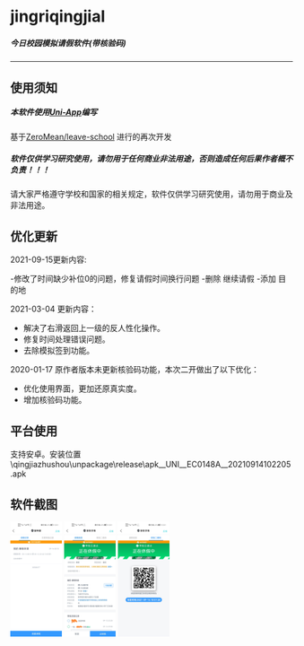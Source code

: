 # **jingriqingjial**

##### 今日校园模拟请假软件(带核验码)

---



##  **使用须知**

##### 本软件使用[Uni-App](https://uniapp.dcloud.io/)编写

基于[ZeroMean/leave-school](https://github.com/ZeroMean/leave-school) 进行的再次开发

##### 软件仅供学习研究使用，请勿用于任何商业非法用途，否则造成任何后果作者概不负责！！！

请大家严格遵守学校和国家的相关规定，软件仅供学习研究使用，请勿用于商业及非法用途。





##  优化更新

2021-09-15更新内容:

-修改了时间缺少补位0的问题，修复请假时间换行问题
-删除 继续请假
-添加 目的地

2021-03-04 更新内容：

- 解决了右滑返回上一级的反人性化操作。
- 修复时间处理错误问题。
- 去除模拟签到功能。



2020-01-17 原作者版本未更新核验码功能，本次二开做出了以下优化：

- 优化使用界面，更加还原真实度。
- 增加核验码功能。



##  平台使用

支持安卓。安装位置 \qingjiazhushou\unpackage\release\apk\__UNI__EC0148A__20210914102205.apk





## 软件截图

<img src="images/a1.jpg" alt="2541610871202_.pic_hd" style="zoom:20%;" />

<img src="images/a2.jpg" alt="2551610871203_.pic_hd" style="zoom:20%;" />

<img src="images/a3.jpg" alt="2561610871204_.pic_hd" style="zoom:20%;" />
